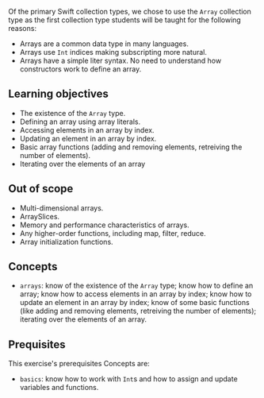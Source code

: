 Of the primary Swift collection types, we chose to use the `Array` collection type as the first collection type students will be taught for the following reasons:

- Arrays are a common data type in many languages.
- Arrays use `Int` indices making subscripting more natural.
- Arrays have a simple liter syntax. No need to understand how constructors work to define an array.

## Learning objectives

- The existence of the `Array` type.
- Defining an array using array literals.
- Accessing elements in an array by index.
- Updating an element in an array by index.
- Basic array functions (adding and removing elements, retreiving the number of elements).
- Iterating over the elements of an array

## Out of scope

- Multi-dimensional arrays.
- ArraySlices.
- Memory and performance characteristics of arrays.
- Any higher-order functions, including map, filter, reduce.
- Array initialization functions.

## Concepts

- `arrays`: know of the existence of the `Array` type; know how to define an array; know how to access elements in an array by index; know how to update an element in an array by index; know of some basic functions (like adding and removing elements, retreiving the number of elements); iterating over the elements of an array.

## Prequisites

This exercise's prerequisites Concepts are:

- `basics`: know how to work with `Int`s and how to assign and update variables and functions.
